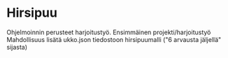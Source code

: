 # Hirsipuu
Ohjelmoinnin perusteet harjoitustyö. Ensimmäinen projekti/harjoitustyö
Mahdollisuus lisätä ukko.json tiedostoon hirsipuumalli ("6 arvausta jäljellä" sijasta)
